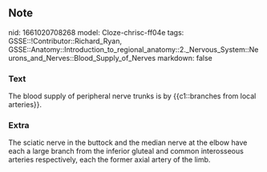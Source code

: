 ## Note
nid: 1661020708268
model: Cloze-chrisc-ff04e
tags: GSSE::!Contributor::Richard_Ryan, GSSE::Anatomy::Introduction_to_regional_anatomy::2._Nervous_System::Neurons_and_Nerves::Blood_Supply_of_Nerves
markdown: false

### Text
<div class="toggle">
  The blood supply of peripheral nerve trunks is by {{c1::branches
  from local arteries}}.
</div>

### Extra
<p id="54912a33-6952-4f44-82ef-7237e5887beb" class="">The sciatic
nerve in the buttock and the median nerve at the elbow have each a
large branch from the inferior gluteal and common interosseous
arteries respectively, each the former axial artery of the limb.
